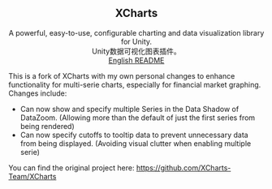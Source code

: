 
<h2 align="center">XCharts</h2>
<p align="center">
A powerful, easy-to-use, configurable charting and data visualization library for Unity.<br/>Unity数据可视化图表插件。<br/>
<a href="README-en.md">English README</a>

This is a fork of XCharts with my own personal changes to enhance functionality for multi-serie charts, especially for financial market graphing.
Changes include:
- Can now show and specify multiple Series in the Data Shadow of DataZoom. (Allowing more than the default of just the first series from being rendered)
- Can now specify cutoffs to tooltip data to prevent unnecessary data from being displayed. (Avoiding visual clutter when enabling multiple serie)

You can find the original project here:
https://github.com/XCharts-Team/XCharts
